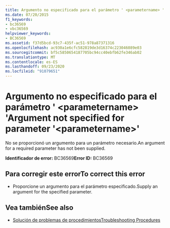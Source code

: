```yaml
---
title: Argumento no especificado para el parámetro ' <parametername> '
ms.date: 07/20/2015
f1_keywords:
- bc36569
- vbc36569
helpviewer_keywords:
- BC36569
ms.assetid: f37d5bcd-93c7-435f-ac51-978a87371316
ms.openlocfilehash: ac930a1e6cfc582819de3d16374c223046089e03
ms.sourcegitcommit: bf5c5850654187705bc94cc40ebfb62fe346ab02
ms.translationtype: MT
ms.contentlocale: es-ES
ms.lasthandoff: 09/23/2020
ms.locfileid: "91079651"
---
```

# <a name="argument-not-specified-for-parameter-parametername"></a><span data-ttu-id="a5eda-102">Argumento no especificado para el parámetro ' \<parametername> '</span><span class="sxs-lookup"><span data-stu-id="a5eda-102">Argument not specified for parameter '\<parametername>'</span></span>

<span data-ttu-id="a5eda-103">No se proporcionó un argumento para un parámetro necesario.</span><span class="sxs-lookup"><span data-stu-id="a5eda-103">An argument for a required parameter has not been supplied.</span></span>  
  
 <span data-ttu-id="a5eda-104">**Identificador de error:** BC36569</span><span class="sxs-lookup"><span data-stu-id="a5eda-104">**Error ID:** BC36569</span></span>  
  
## <a name="to-correct-this-error"></a><span data-ttu-id="a5eda-105">Para corregir este error</span><span class="sxs-lookup"><span data-stu-id="a5eda-105">To correct this error</span></span>  
  
- <span data-ttu-id="a5eda-106">Proporcione un argumento para el parámetro especificado.</span><span class="sxs-lookup"><span data-stu-id="a5eda-106">Supply an argument for the specified parameter.</span></span>  
  
## <a name="see-also"></a><span data-ttu-id="a5eda-107">Vea también</span><span class="sxs-lookup"><span data-stu-id="a5eda-107">See also</span></span>

- [<span data-ttu-id="a5eda-108">Solución de problemas de procedimientos</span><span class="sxs-lookup"><span data-stu-id="a5eda-108">Troubleshooting Procedures</span></span>](../programming-guide/language-features/procedures/troubleshooting-procedures.md)
